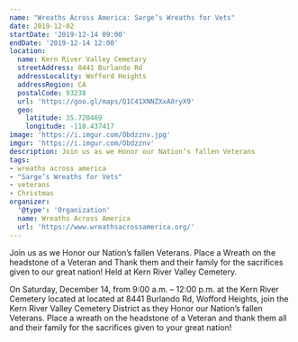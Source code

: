 ```yaml
---
name: "Wreaths Across America: Sarge’s Wreaths for Vets"
date: 2019-12-02
startDate: '2019-12-14 09:00'
endDate: '2019-12-14 12:00'
location:
  name: Kern River Valley Cemetary
  streetAddress: 8441 Burlando Rd
  addressLocality: Wofford Heights
  addressRegion: CA
  postalCode: 93238
  url: 'https://goo.gl/maps/Q1C41XNNZXxA8ryX9'
  geo:
    latitude: 35.720469
    longitude: -118.437417
image: 'https://i.imgur.com/Obdzznv.jpg'
imgur: 'https://i.imgur.com/Obdzznv'
description: Join us as we Honor our Nation’s fallen Veterans
tags:
- wreaths across america
- "Sarge’s Wreaths for Vets"
- veterans
- Christmas
organizer:
  '@type': 'Organization'
  name: Wreaths Across America
  url: 'https://www.wreathsacrossamerica.org/'
---
```

Join us as we Honor our Nation’s fallen Veterans. Place a Wreath on the headstone
of a Veteran and Thank them and their family for the sacrifices given to our great
nation! Held at Kern River Valley Cemetery.

On Saturday, December 14, from 9:00 a.m. – 12:00 p.m. at the Kern River Cemetery
located at located at 8441 Burlando Rd, Wofford Heights, join the Kern River Valley
Cemetery District as they Honor our Nation’s fallen Veterans. Place a wreath on
the headstone of a Veteran and thank them all and their family for the sacrifices
given to your great nation!
